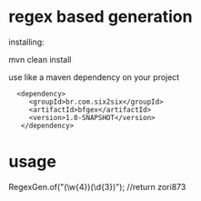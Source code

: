 regex based generation
=========================================

installing:

 mvn clean install


 use like a maven dependency on your project

 	  <dependency>
	     <groupId>br.com.six2six</groupId>
		 <artifactId>bfgex</artifactId>
		 <version>1.0-SNAPSHOT</version>
	   </dependency>

usage
=======================================

RegexGen.of("(\\w{4})(\\d{3})"); //return zori873

